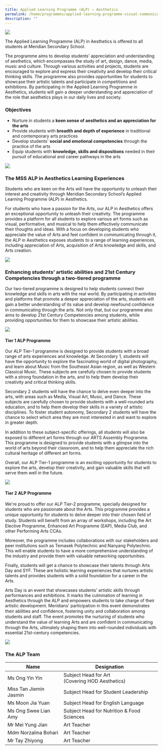```yaml
---
title: Applied Learning Programme (ALP) – Aesthetics
permalink: /home/programmes/applied-learning-programme-visual-communication/
description: ""
---
```

![](/images/Uniquely%20Meridian/ALP%20Aesthetics/alp_01.jpg)

The Applied Learning Programme (ALP) in Aesthetics is offered to all students at Meridian Secondary School.

The programme aims to develop students’ appreciation and understanding of aesthetics, which encompasses the study of art, design, dance, media, music and culture. Through various activities and projects, students are encouraged to explore and express their creativity and develop their critical thinking skills. The programme also provides opportunities for students to showcase their artistic talents and participate in competitions and exhibitions. By participating in the Applied Learning Programme in Aesthetics, students will gain a deeper understanding and appreciation of the role that aesthetics plays in our daily lives and society.

### Objectives
* Nurture in students a **keen sense of aesthetics and an appreciation for the arts**
* Provide students with **breadth and depth of experience** in traditional and contemporary arts practices
* Develop students' **social and emotional competencies** through the practice of the arts
* Equip students with **knowledge, skills and dispositions** needed in their pursuit of educational and career pathways in the arts


![](/images/Uniquely%20Meridian/ALP%20Aesthetics/alp_02.jpg)

### The MSS ALP in Aesthetics Learning Experiences

Students who are keen on the Arts will have the opportunity to unleash their interest and creativity through Meridian Secondary School’s Applied Learning Programme (ALP) in Aesthetics.


For students who have a passion for the Arts, our ALP in Aesthetics offers an exceptional opportunity to unleash their creativity. The programme provides a platform for all students to explore various art forms such as visual, performative, and musical to help them effectively communicate their thoughts and ideas. With a focus on developing students who appreciate the value of Arts and feel conﬁdent in communicating through it, the ALP in Aesthetics exposes students to a range of learning experiences, including appreciation of Arts, acquisition of Arts knowledge and skills, and Arts creation.

![](/images/Uniquely%20Meridian/ALP%20Aesthetics/alp_03.jpg)

### Enhancing students’ artistic abilities and 21st Century Competencies through a two-tiered programme

Our two-tiered programme is designed to help students connect their knowledge and skills in arts with the real world. By participating in activities and platforms that promote a deeper appreciation of the arts,
students will gain a better understanding of its value and develop newfound conﬁdence in communicating through the arts. Not only that, but our programme also aims to develop 21st Century Competencies among students, while providing opportunities for them to showcase their artistic abilities.

![](/images/Uniquely%20Meridian/ALP%20Aesthetics/alp_04.jpg)

#### Tier 1 ALP Programme
Our ALP Tier-1 programme is designed to provide students with a broad range of arts experiences and knowledge. At Secondary 1, students will have the opportunity to explore the fascinating world of digital photography, and learn about Music from the Southeast Asian region, as well as Western Classical Music. These subjects are carefully chosen to provide students with a strong foundation in the arts, and to help them develop their creativity and critical thinking skills.

Secondary 2 students will have the chance to delve even deeper into the arts, with areas such as Media, Visual Art, Music, and Dance. These subjects are carefully chosen to provide students with a well-rounded arts education, and to help them develop their skills in a variety of artistic disciplines. To foster student autonomy, Secondary 2 students will have the chance to select which area they are most interested in and want to explore in greater depth.

In addition to these subject-speciﬁc offerings, all students will also be exposed to different art forms through our ARTS Assembly Programme. This programme is designed to provide students with a glimpse into the world of arts beyond their classroom, and to help them appreciate the rich cultural heritage of different art forms.

Overall, our ALP Tier-1 programme is an exciting opportunity for students to explore the arts, develop their creativity, and gain valuable skills that will serve them well in the future.

![](/images/Uniquely%20Meridian/ALP%20Aesthetics/alp_05.jpg)

#### Tier 2 ALP Programme
We're proud to offer our ALP Tier-2 programme, specially designed for students who are passionate about the Arts. This programme provides a unique opportunity for students to delve deeper into their chosen ﬁeld of study. Students will beneﬁt from an array of workshops, including the Art Elective Programme, Enhanced Art Programme (EAP), Media Club, and other Performing Arts CCAs.

Moreover, the programme includes collaborations with our stakeholders and peer institutions such as Temasek Polytechnic and Nanyang Polytechnic. This will enable students to have a more comprehensive understanding of the industry and provide them with valuable networking opportunities.

Finally, students will get a chance to showcase their talents through Arts Day and SYF. These are holistic learning experiences that nurtures artistic talents and provides students with a solid foundation for a career in the Arts.

Arts Day is an event that showcases students' artistic skills through performances and exhibitions. It marks the culmination of learning in Aesthetics through the ALP and empowers students to take charge of their artistic development. Meridians' participation in this event demonstrates their abilities and conﬁdence, fostering unity and collaboration among students and staff. The event promotes the nurturing of students who understand the value of learning Arts and are conﬁdent in communicating through the Arts, ultimately shaping them into well-rounded individuals with essential 21st-century competencies.

![](/images/Uniquely%20Meridian/ALP%20Aesthetics/alp_06.jpg)

### The ALP Team <br>

|Name|Designation|
|---|---|
|Ms Ong Yin Yin|Subject Head for Art <br>(Covering HOD Aesthetics)|
|Miss Tan Jiemin Jasmin|Subject Head for Student Leadership|
|Ms Moon Jia Yuan|Subject Head for English Language|
|Ms Ong Swee Lian Amy|Subject Head for Nutrition &amp; Food Sciences|
|Mr Mei Yung Jian|Art Teacher|
|Mdm Norzalina Bohari|Art Teacher|
|Mr Tay Zhiyong|Art Teacher|